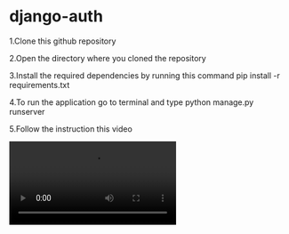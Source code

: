 # django-auth

1.Clone this github repository

2.Open the directory where you cloned the repository

3.Install the required dependencies by running this command pip install -r requirements.txt

4.To run the application go to terminal and type python manage.py runserver

5.Follow the instruction this video

<video src="https://github.com/SylvinIsamaza/django-auth/blob/main/video.webm"></video>

